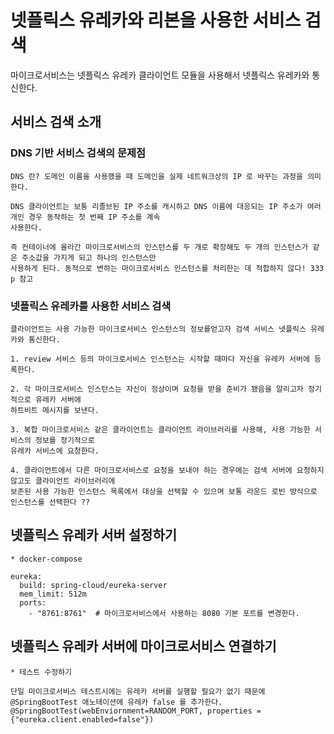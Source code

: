 # 넷플릭스 유레카와 리본을 사용한 서비스 검색

마이크로서비스는 넷플릭스 유레카 클라이언트 모듈을 사용해서 넷플릭스 유레카와 통신한다. 

## 서비스 검색 소개 

### DNS 기반 서비스 검색의 문제점
```
DNS 란? 도메인 이름을 사용했을 때 도메인을 실제 네트워크상의 IP 로 바꾸는 과정을 의미한다. 
```
```
DNS 클라이언트는 보통 리졸브된 IP 주소를 캐시하고 DNS 이름에 대응되는 IP 주소가 여러 개인 경우 동작하는 첫 번째 IP 주소를 계속
사용한다.

즉 컨테이너에 올라간 마이크로서비스의 인스턴스를 두 개로 확장해도 두 개의 인스턴스가 같은 주소값을 가지게 되고 하나의 인스턴스만
사용하게 된다. 동적으로 변하는 마이크로서비스 인스턴스를 처리한는 데 적합하지 않다! 333 p 참고 
```
### 넷플릭스 유레카를 사용한 서비스 검색
```
클라이언트는 사용 가능한 마이크로서비스 인스턴스의 정보를얻고자 검색 서비스 넷플릭스 유레카와 통신한다.

1. review 서비스 등의 마이크로서비스 인스턴스는 시작할 때마다 자신을 유레카 서버에 등록한다.

2. 각 마이크로서비스 인스턴스는 자신이 정상이며 요청을 받을 준비가 됐음을 알리고자 정기적으로 유레카 서버에
하트비트 메시지를 보낸다.

3. 복합 마이크로서비스 같은 클라이언트는 클라이언트 라이브러리를 사용해, 사용 가능한 서비스의 정보를 정기적으로
유레카 서비스에 요청한다.

4. 클라이언트에서 다른 마이크로서비스로 요청을 보내야 하는 경우에는 검색 서버에 요청하지 않고도 클라이언트 라이브러리에
보존된 사용 가능한 인스턴스 목록에서 대상을 선택할 수 있으며 보통 라운드 로빈 방식으로 인스턴스를 선택한다 ??
```
## 넷플릭스 유레카 서버 설정하기
```
* docker-compose

eureka:
  build: spring-cloud/eureka-server
  mem_limit: 512m
  ports:
    - "8761:8761"  # 마이크로서비스에서 사용하는 8080 기본 포트를 변경한다. 
```
## 넷플릭스 유레카 서버에 마이크로서비스 연결하기
```
* 테스트 수정하기

단일 마이크로서비스 테스트시에는 유레카 서버를 실행할 필요가 없기 때문에 @SpringBootTest 애노테이션에 유레카 false 를 추가한다.
@SpringBootTest(webEnviornment=RANDOM_PORT, properties = {"eureka.client.enabled=false"})
```
